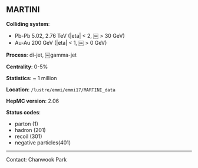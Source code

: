 ## MARTINI

**Colliding system**:
- Pb-Pb 5.02, 2.76 TeV (|eta| < 2, ￼ > 30 GeV)
- Au-Au 200 GeV (|eta| < 1, ￼ > 0 GeV)

**Process**: di-jet, ￼gamma-jet

**Centrality**: 0-5%

**Statistics**: ~ 1 million

**Location**: `/lustre/emmi/emmi17/MARTINI_data`

**HepMC version**: 2.06

**Status codes**: 
- parton (1)
- hadron (201)
- recoil (301)
- negative particles(401)

<hr>

Contact: Chanwook Park
